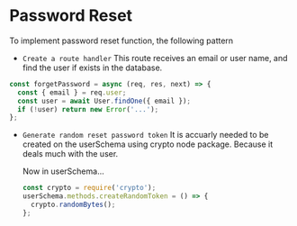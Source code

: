 # Password Reset

To implement password reset function, the following pattern

- `Create a route handler`
  This route receives an email or user name, and find the user if exists in the database.

```js
const forgetPassword = async (req, res, next) => {
  const { email } = req.user;
  const user = await User.findOne({ email });
  if (!user) return new Error('...');
};
```

- `Generate random reset password token`
  It is accuarly needed to be created on the userSchema using crypto node package. Because it deals much with the user.

  Now in userSchema...

  ```js
  const crypto = require('crypto');
  userSchema.methods.createRandomToken = () => {
    crypto.randomBytes();
  };
  ```
